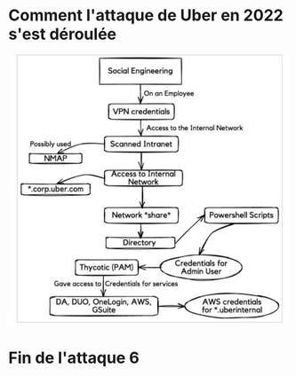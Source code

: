 # Comment l'attaque de Uber en 2022 s'est déroulée  

![99-Attaque-Uber](../images/99-attaque-uber.jpeg)  

# Fin de l'attaque 6
  
  